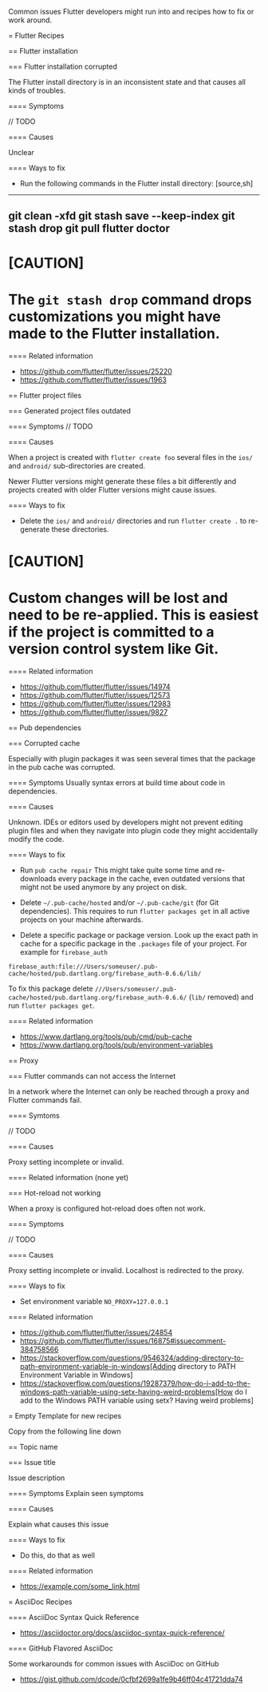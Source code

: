 Common issues Flutter developers might run into and recipes how to fix or work around.

= Flutter Recipes

== Flutter installation

=== Flutter installation corrupted

The Flutter install directory is in an inconsistent state and that causes all kinds of troubles.

==== Symptoms

// TODO

==== Causes

Unclear

==== Ways to fix

- Run the following commands in the Flutter install directory:
[source,sh]
----
git clean -xfd
git stash save --keep-index
git stash drop
git pull
flutter doctor
----

[CAUTION]
====
The `git stash drop` command drops customizations you might have made to the Flutter installation.
====

==== Related information
- https://github.com/flutter/flutter/issues/25220
- https://github.com/flutter/flutter/issues/1963

== Flutter project files

=== Generated project files outdated

==== Symptoms
// TODO

==== Causes

When a project is created with `flutter create foo` several files in the `ios/` and `android/` sub-directories are created.

Newer Flutter versions might generate these files a bit differently and projects created with older Flutter versions might cause issues.

==== Ways to fix

- Delete the `ios/` and `android/` directories and run `flutter create .` to re-generate these directories.

[CAUTION]
====
Custom changes will be lost and need to be re-applied.
This is easiest if the project is committed to a version control system like Git.
====


==== Related information
- https://github.com/flutter/flutter/issues/14974
- https://github.com/flutter/flutter/issues/12573
- https://github.com/flutter/flutter/issues/12983
- https://github.com/flutter/flutter/issues/9827


== Pub dependencies

=== Corrupted cache

Especially with plugin packages it was seen several times that the package in the pub cache was corrupted.

==== Symptoms
Usually syntax errors at build time about code in dependencies.

==== Causes

Unknown.
IDEs or editors used by developers might not prevent editing plugin files and when they navigate into plugin code they might accidentally modify the code.

==== Ways to fix

- Run `pub cache repair`
This might take quite some time and re-downloads every package in the cache, even outdated versions that might not be used anymore by any project on disk.

- Delete `~/.pub-cache/hosted` and/or `~/.pub-cache/git` (for Git dependencies).
This requires to run `flutter packages get` in all active projects on your machine afterwards.

- Delete a specific package or package version.
Look up the exact path in cache for a specific package in the `.packages` file of your project.
For example for `firebase_auth`
```
firebase_auth:file:///Users/someuser/.pub-cache/hosted/pub.dartlang.org/firebase_auth-0.6.6/lib/
```
To fix this package delete `///Users/someuser/.pub-cache/hosted/pub.dartlang.org/firebase_auth-0.6.6/` (`lib/` removed) and run `flutter packages get`.

==== Related information
- https://www.dartlang.org/tools/pub/cmd/pub-cache
- https://www.dartlang.org/tools/pub/environment-variables

== Proxy

=== Flutter commands can not access the Internet

In a network where the Internet can only be reached through a proxy and Flutter commands fail.

==== Symtoms

// TODO

==== Causes

Proxy setting incomplete or invalid.

==== Related information
(none yet)

=== Hot-reload not working

When a proxy is configured hot-reload does often not work.

==== Symptoms

// TODO

==== Causes

Proxy setting incomplete or invalid.
Localhost is redirected to the proxy.

==== Ways to fix

- Set environment variable `NO_PROXY=127.0.0.1`

==== Related information

- https://github.com/flutter/flutter/issues/24854
- https://github.com/flutter/flutter/issues/16875#issuecomment-384758566
- https://stackoverflow.com/questions/9546324/adding-directory-to-path-environment-variable-in-windows[Adding directory to PATH Environment Variable in Windows]
- https://stackoverflow.com/questions/19287379/how-do-i-add-to-the-windows-path-variable-using-setx-having-weird-problems[How do I add to the Windows PATH variable using setx? Having weird problems]


= Empty Template for new recipes

Copy from the following line down

== Topic name

=== Issue title

Issue description

==== Symptoms
Explain seen symptoms

==== Causes

Explain what causes this issue

==== Ways to fix

- Do this, do that as well

==== Related information
- https://example.com/some_link.html


= AsciiDoc Recipes

==== AsciiDoc Syntax Quick Reference

- https://asciidoctor.org/docs/asciidoc-syntax-quick-reference/

==== GitHub Flavored AsciiDoc

Some workarounds for common issues with AsciiDoc on GitHub

- https://gist.github.com/dcode/0cfbf2699a1fe9b46ff04c41721dda74